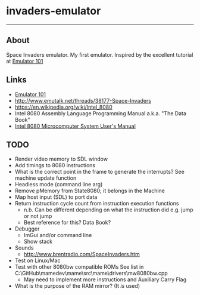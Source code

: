 # invaders-emulator

---

## About

Space Invaders emulator. My first emulator. Inspired by the excellent tutorial at [Emulator 101](http://emulator101.com)

## Links

- [Emulator 101](http://emulator101.com)
- http://www.emutalk.net/threads/38177-Space-Invaders
- https://en.wikipedia.org/wiki/Intel_8080
- Intel 8080 Assembly Language Programming Manual a.k.a. "The Data Book"
- [Intel 8080 Microcomputer System User's Manual](http://www.nj7p.info/Manuals/PDFs/Intel/9800153B.pdf)

## TODO

- Render video memory to SDL window
- Add timings to 8080 instructions 
- What is the correct point in the frame to generate the interrupts? See machine update function
- Headless mode (command line arg)
- Remove pMemory from State8080; it belongs in the Machine
- Map host input (SDL) to port data
- Return instruction cycle count from instruction execution functions
  - n.b. Can be different depending on what the instruction did e.g. jump or not jump
  - Best reference for this? Data Book?
- Debugger
  - ImGui and/or command line
  - Show stack
- Sounds
  - http://www.brentradio.com/SpaceInvaders.htm
- Test on Linux/Mac
- Test with other 8080bw compatible ROMs See list in C:\GitHub\mamedev\mame\src\mame\drivers\mw8080bw.cpp
  - May need to implement more instructions and Auxiliary Carry Flag
- What is the purpose of the RAM mirror? (It *is* used)
